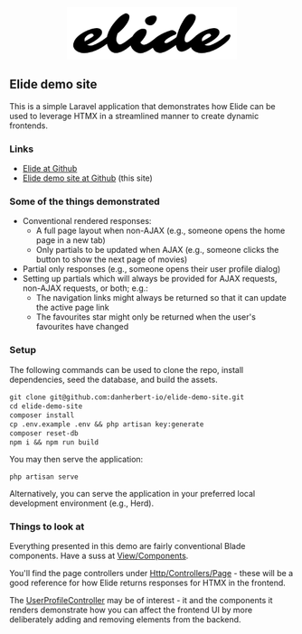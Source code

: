 <p align="center"><img src="./public/art/elide-logo.svg" alt="Elide package logo" style="max-width: 300px"></p>

## Elide demo site

This is a simple Laravel application that demonstrates how Elide can be used to leverage HTMX in a streamlined manner to
create dynamic frontends.

### Links

- [Elide at Github](https://github.com/danherbert-io/elide-for-laravel)
- [Elide demo site at Github](https://github.com/danherbert-io/elide-demo-site) (this site)

### Some of the things demonstrated

- Conventional rendered responses:
    - A full page layout when non-AJAX (e.g., someone opens the home page in a new tab)
    - Only partials to be updated when AJAX (e.g., someone clicks the button to show the next page of movies)
- Partial only responses (e.g., someone opens their user profile dialog)
- Setting up partials which will always be provided for AJAX requests, non-AJAX requests, or both; e.g.:
    - The navigation links might always be returned so that it can update the active page link
    - The favourites star might only be returned when the user's favourites have changed

### Setup

The following commands can be used to clone the repo, install dependencies, seed the database, and build the assets.

```shell
git clone git@github.com:danherbert-io/elide-demo-site.git
cd elide-demo-site
composer install
cp .env.example .env && php artisan key:generate
composer reset-db
npm i && npm run build
```

You may then serve the application:

```shell
php artisan serve
```

Alternatively, you can serve the application in your preferred local development environment (e.g., Herd).

### Things to look at

Everything presented in this demo are fairly conventional Blade components. Have a suss at [View/Components](app/Views/Components).

You'll find the page controllers under [Http/Controllers/Page](app/Http/Controllers/Page) - these will be a good reference for how Elide returns responses for HTMX in the frontend.

The [UserProfileController](app/Http/Controllers/UserProfileController.php) may be of interest - it and the components it renders demonstrate how you can affect the frontend UI by more deliberately adding and removing elements from the backend.
